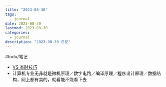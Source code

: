 ```yaml
---
title: "2023-08-30"
tags:
  - journal
date: 2023-08-30
lastmod: 2023-08-30
categories:
  - journal
description: "2023-08-30 日记"
---
```


#todo/笔记

- [VS 省时技巧](https://www.youtube.com/watch?v=urI8_beoziE)
- 计算机专业无非就是微机原理／数字电路／编译原理／程序设计原理／数据结构，网上都有卖的，就看能不能看下去
